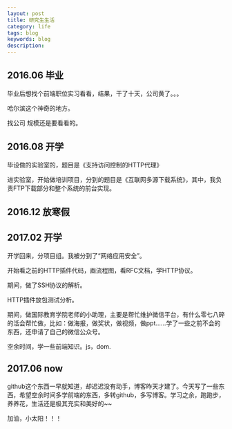 ```yaml
---
layout: post
title: 研究生生活
category: life
tags: blog 
keywords: blog
description: 
---
```


## 2016.06 毕业

毕业后想找个前端职位实习看看，结果，干了十天，公司黄了。。。

哈尔滨这个神奇的地方。

找公司 规模还是要看看的。

## 2016.08 开学

毕设做的实验室的，题目是《支持访问控制的HTTP代理》

进实验室，开始做培训项目，分到的题目是《互联网多源下载系统》，其中，我负责FTP下载部分和整个系统的前台实现。


## 2016.12 放寒假


## 2017.02 开学
开学回来，分项目组。我被分到了“网络应用安全”。

开始看之前的HTTP插件代码，画流程图，看RFC文档，学HTTP协议。

期间，做了SSH协议的解析。

HTTP插件放包测试分析。

期间，做国际教育学院老师的小助理，主要是帮忙维护微信平台，有什么零七八碎的活会帮忙做，比如：做海报，做奖状，做视频，做ppt……学了一些之前不会的东西，还申请了自己的微信公众号。

空余时间，学一些前端知识。js，dom.

## 2017.06 now

github这个东西一早就知道，却迟迟没有动手，博客昨天才建了。今天写了一些东西，希望空余时间多学前端的东西，多转github，多写博客。学习之余，跑跑步，养养花，生活还是极其充实和美好的~~

加油，小太阳！！！
